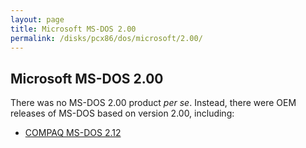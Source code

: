 ```yaml
---
layout: page
title: Microsoft MS-DOS 2.00
permalink: /disks/pcx86/dos/microsoft/2.00/
---
```


Microsoft MS-DOS 2.00
---------------------

There was no MS-DOS 2.00 product *per se*.  Instead, there were OEM releases of MS-DOS based on version 2.00,
including:

* [COMPAQ MS-DOS 2.12](/disks/pcx86/dos/compaq/2.12/)
